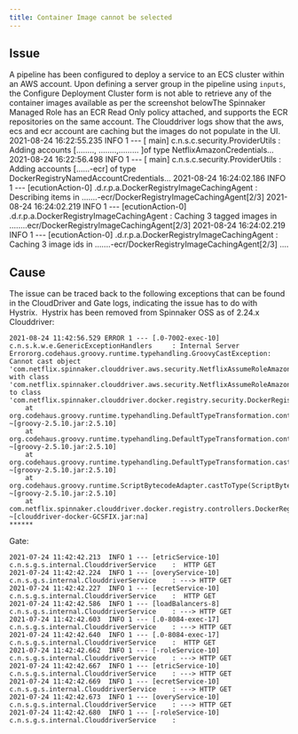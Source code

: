 ```yaml
---
title: Container Image cannot be selected
---
```


## Issue
A pipeline has been configured to deploy a service to an ECS cluster within an AWS account. Upon defining a server group in the pipeline using ```inputs```, the Configure Deployment Cluster form is not able to retrieve any of the container images available as per the screenshot belowThe Spinnaker Managed Role has an ECR Read Only policy attached, and supports the ECR repositories on the same account.
The Clouddriver logs show that the aws, ecs and ecr account are caching but the images do not populate in the UI.
2021-08-24 16:22:55.235  INFO 1 --- [           main] c.n.s.c.security.ProviderUtils           : Adding accounts [........, ........,......... ]of type NetflixAmazonCredentials...
2021-08-24 16:22:56.498  INFO 1 --- [           main] c.n.s.c.security.ProviderUtils           : Adding accounts [......-ecr] of type DockerRegistryNamedAccountCredentials...
2021-08-24 16:24:02.186  INFO 1 --- [ecutionAction-0] .d.r.p.a.DockerRegistryImageCachingAgent : Describing items in .......-ecr/DockerRegistryImageCachingAgent[2/3]
2021-08-24 16:24:02.219  INFO 1 --- [ecutionAction-0] .d.r.p.a.DockerRegistryImageCachingAgent : Caching 3 tagged images in ........ecr/DockerRegistryImageCachingAgent[2/3]
2021-08-24 16:24:02.219  INFO 1 --- [ecutionAction-0] .d.r.p.a.DockerRegistryImageCachingAgent : Caching 3 image ids in .......-ecr/DockerRegistryImageCachingAgent[2/3]
....

## Cause
The issue can be traced back to the following exceptions that can be found in the CloudDriver and Gate logs, indicating the issue has to do with Hystrix.  Hystrix has been removed from Spinnaker OSS as of 2.24.x
Clouddriver:
```
2021-08-24 11:42:56.529 ERROR 1 --- [.0-7002-exec-10] c.n.s.k.w.e.GenericExceptionHandlers     : Internal Server Errororg.codehaus.groovy.runtime.typehandling.GroovyCastException: Cannot cast object 'com.netflix.spinnaker.clouddriver.aws.security.NetflixAssumeRoleAmazonCredentials@.... with class 'com.netflix.spinnaker.clouddriver.aws.security.NetflixAssumeRoleAmazonCredentials' to class 'com.netflix.spinnaker.clouddriver.docker.registry.security.DockerRegistryNamedAccountCredentials'
    at org.codehaus.groovy.runtime.typehandling.DefaultTypeTransformation.continueCastOnSAM(DefaultTypeTransformation.java:415) ~[groovy-2.5.10.jar:2.5.10]
    at org.codehaus.groovy.runtime.typehandling.DefaultTypeTransformation.continueCastOnNumber(DefaultTypeTransformation.java:329) ~[groovy-2.5.10.jar:2.5.10]
    at org.codehaus.groovy.runtime.typehandling.DefaultTypeTransformation.castToType(DefaultTypeTransformation.java:243) ~[groovy-2.5.10.jar:2.5.10]
    at org.codehaus.groovy.runtime.ScriptBytecodeAdapter.castToType(ScriptBytecodeAdapter.java:615) ~[groovy-2.5.10.jar:2.5.10]
    at com.netflix.spinnaker.clouddriver.docker.registry.controllers.DockerRegistryImageLookupController$_find_closure5.doCall(DockerRegistryImageLookupController.groovy:104) ~[clouddriver-docker-GCSFIX.jar:na]
******
```
Gate:
```
2021-07-24 11:42:42.213  INFO 1 --- [etricService-10] c.n.s.g.s.internal.ClouddriverService    :  HTTP GET 
2021-07-24 11:42:42.224  INFO 1 --- [overyService-10] c.n.s.g.s.internal.ClouddriverService    : ---> HTTP GET 
2021-07-24 11:42:42.227  INFO 1 --- [ecretService-10] c.n.s.g.s.internal.ClouddriverService    :  HTTP GET 
2021-07-24 11:42:42.586  INFO 1 --- [loadBalancers-8] c.n.s.g.s.internal.ClouddriverService    : ---> HTTP GET 
2021-07-24 11:42:42.603  INFO 1 --- [.0-8084-exec-17] c.n.s.g.s.internal.ClouddriverService    : ---> HTTP GET 
2021-07-24 11:42:42.640  INFO 1 --- [.0-8084-exec-17] c.n.s.g.s.internal.ClouddriverService    :  HTTP GET 
2021-07-24 11:42:42.662  INFO 1 --- [-roleService-10] c.n.s.g.s.internal.ClouddriverService    : ---> HTTP GET 
2021-07-24 11:42:42.667  INFO 1 --- [etricService-10] c.n.s.g.s.internal.ClouddriverService    : ---> HTTP GET 
2021-07-24 11:42:42.669  INFO 1 --- [ecretService-10] c.n.s.g.s.internal.ClouddriverService    : ---> HTTP GET 
2021-07-24 11:42:42.673  INFO 1 --- [overyService-10] c.n.s.g.s.internal.ClouddriverService    : ---> HTTP GET 
2021-07-24 11:42:42.680  INFO 1 --- [-roleService-10] c.n.s.g.s.internal.ClouddriverService    : 
```
